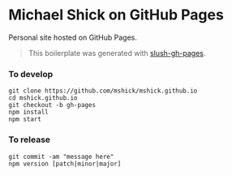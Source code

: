 # Michael Shick on GitHub Pages

Personal site hosted on GitHub Pages.

> This boilerplate was generated with [slush-gh-pages](https://github.com/ronik-design/slush-gh-pages).

### To develop

```
git clone https://github.com/mshick/mshick.github.io
cd mshick.github.io
git checkout -b gh-pages
npm install
npm start
```

### To release

```
git commit -am "message here"
npm version [patch|minor|major]
```
